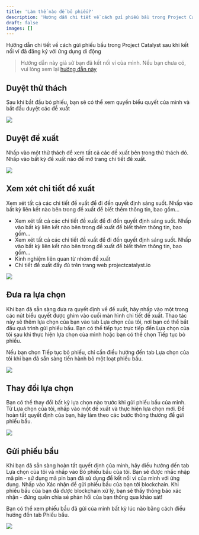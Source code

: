```yaml
---
title: 'Làm thế nào để bỏ phiếu?'
description: 'Hướng dẫn chi tiết về cách gửi phiếu bầu trong Project Catalyst sau khi kết nối ví đã đăng ký với ứng dụng di động'
draft: false
images: []
---
```


Hướng dẫn chi tiết về cách gửi phiếu bầu trong Project Catalyst sau khi kết nối ví đã đăng ký với ứng dụng di động

> Hướng dẫn này giả sử bạn đã kết nối ví của mình. Nếu bạn chưa có, vui lòng xem lại [hướng dẫn này](placeholder)

## Duyệt thử thách

Sau khi bắt đầu bỏ phiếu, bạn sẽ có thể xem quyền biểu quyết của mình và bắt đầu duyệt các đề xuất

<image src="https://1213278952-files.gitbook.io/~/files/v0/b/gitbook-x-prod.appspot.com/o/spaces%2F1WSgbrgHqq5E9Mh8hoBn%2Fuploads%2FprCmweYsB85zT6S17KMY%2F1.png?alt=media&amp;token=57a3ac24-f240-4668-8622-6c6f78334775"></image>

## Duyệt đề xuất

Nhấp vào một thử thách để xem tất cả các đề xuất bên trong thử thách đó. Nhấp vào bất kỳ đề xuất nào để mở trang chi tiết đề xuất.

<image src="https://1213278952-files.gitbook.io/~/files/v0/b/gitbook-x-prod.appspot.com/o/spaces%2F1WSgbrgHqq5E9Mh8hoBn%2Fuploads%2F83QpPVjj7IXp86zpwhLP%2F2.png?alt=media&amp;token=86a0568c-dd4a-4d57-97d3-f4db0ce25591"></image>

## Xem xét chi tiết đề xuất

Xem xét tất cả các chi tiết đề xuất để đi đến quyết định sáng suốt. Nhấp vào bất kỳ liên kết nào bên trong đề xuất để biết thêm thông tin, bao gồm...

- Xem xét tất cả các chi tiết đề xuất để đi đến quyết định sáng suốt. Nhấp vào bất kỳ liên kết nào bên trong đề xuất để biết thêm thông tin, bao gồm...
- Xem xét tất cả các chi tiết đề xuất để đi đến quyết định sáng suốt. Nhấp vào bất kỳ liên kết nào bên trong đề xuất để biết thêm thông tin, bao gồm...
- Kinh nghiệm liên quan từ nhóm đề xuất
- Chi tiết đề xuất đầy đủ trên trang web projectcatalyst.io

<image src="https://1213278952-files.gitbook.io/~/files/v0/b/gitbook-x-prod.appspot.com/o/spaces%2F1WSgbrgHqq5E9Mh8hoBn%2Fuploads%2FKuWsDlO4Xl720VIm79zh%2F3.png?alt=media&amp;token=cb906f3c-b176-4d7d-a033-fd70b0f67c98"></image>

## Đưa ra lựa chọn

Khi bạn đã sẵn sàng đưa ra quyết định về đề xuất, hãy nhấp vào một trong các nút biểu quyết được ghim vào cuối màn hình chi tiết đề xuất. Thao tác này sẽ thêm lựa chọn của bạn vào tab Lựa chọn của tôi, nơi bạn có thể bắt đầu quá trình gửi phiếu bầu. Bạn có thể tiếp tục trực tiếp đến Lựa chọn của tôi sau khi thực hiện lựa chọn của mình hoặc bạn có thể chọn Tiếp tục bỏ phiếu.

Nếu bạn chọn Tiếp tục bỏ phiếu, chỉ cần điều hướng đến tab Lựa chọn của tôi khi bạn đã sẵn sàng tiến hành bỏ một loạt phiếu bầu.

<image src="https://1213278952-files.gitbook.io/~/files/v0/b/gitbook-x-prod.appspot.com/o/spaces%2F1WSgbrgHqq5E9Mh8hoBn%2Fuploads%2FPJ1ha9kMlJAHTvFAaGR9%2F4.png?alt=media&amp;token=19eb49d2-4d20-4b39-a586-181eff7cd6fa"></image>

## Thay đổi lựa chọn

Bạn có thể thay đổi bất kỳ lựa chọn nào trước khi gửi phiếu bầu của mình. Từ Lựa chọn của tôi, nhấp vào một đề xuất và thực hiện lựa chọn mới. Để hoàn tất quyết định của bạn, hãy làm theo các bước thông thường để gửi phiếu bầu.

<image src="https://1213278952-files.gitbook.io/~/files/v0/b/gitbook-x-prod.appspot.com/o/spaces%2F1WSgbrgHqq5E9Mh8hoBn%2Fuploads%2FxjJRWp5Ls8YtGshmzT4x%2F5.png?alt=media&amp;token=6e2d9a97-e6fe-49e0-878c-56da80898687"></image>

## Gửi phiếu bầu

Khi bạn đã sẵn sàng hoàn tất quyết định của mình, hãy điều hướng đến tab Lựa chọn của tôi và nhấp vào Bỏ phiếu bầu của tôi. Bạn sẽ được nhắc nhập mã pin - sử dụng mã pin bạn đã sử dụng để kết nối ví của mình với ứng dụng. Nhấp vào Xác nhận để gửi phiếu bầu của bạn tới blockchain. Khi phiếu bầu của bạn đã được blockchain xử lý, bạn sẽ thấy thông báo xác nhận - đừng quên chia sẻ phản hồi của bạn thông qua khảo sát!

Bạn có thể xem phiếu bầu đã gửi của mình bất kỳ lúc nào bằng cách điều hướng đến tab Phiếu bầu.

<image src="https://1213278952-files.gitbook.io/~/files/v0/b/gitbook-x-prod.appspot.com/o/spaces%2F1WSgbrgHqq5E9Mh8hoBn%2Fuploads%2FCaw043aOuYHOwKETbzFp%2F6.png?alt=media&amp;token=6d9654da-d6d6-44b1-b937-179fe941dfd2"></image>
